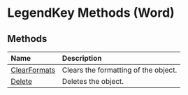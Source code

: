 
# LegendKey Methods (Word)

## Methods



|**Name**|**Description**|
|:-----|:-----|
|[ClearFormats](44634e65-e004-8b6f-d9e1-12f7b1ac8d7a.md)|Clears the formatting of the object.|
|[Delete](ded35d71-5296-4322-d79e-947ded7bfa1f.md)|Deletes the object.|
